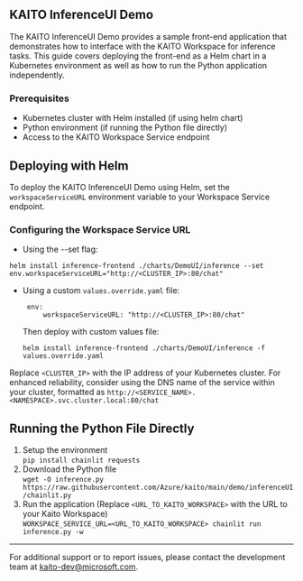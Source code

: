 ## KAITO InferenceUI Demo

The KAITO InferenceUI Demo provides a sample front-end application that demonstrates
how to interface with the KAITO Workspace for inference tasks. 
This guide covers deploying the front-end as a Helm chart in a Kubernetes environment 
as well as how to run the Python application independently.

### Prerequisites

- Kubernetes cluster with Helm installed (if using helm chart)
- Python environment (if running the Python file directly)
- Access to the KAITO Workspace Service endpoint


## Deploying with Helm
To deploy the KAITO InferenceUI Demo using Helm, set the `workspaceServiceURL` environment variable to your 
Workspace Service  endpoint.

### Configuring the Workspace Service URL
- Using the --set flag:

```
helm install inference-frontend ./charts/DemoUI/inference --set env.workspaceServiceURL="http://<CLUSTER_IP>:80/chat"
```
 - Using a custom `values.override.yaml` file:
   ```
    env:
        workspaceServiceURL: "http://<CLUSTER_IP>:80/chat"
   ```
   Then deploy with custom values file:
    ```
    helm install inference-frontend ./charts/DemoUI/inference -f values.override.yaml
    ```

Replace `<CLUSTER_IP>` with the IP address of your Kubernetes cluster. 
For enhanced reliability, consider using the DNS name of the service within your cluster, 
formatted as `http://<SERVICE_NAME>.<NAMESPACE>.svc.cluster.local:80/chat`

## Running the Python File Directly
1. Setup the environment \
   `pip install chainlit requests`
2. Download the Python file \
   `wget -O inference.py https://raw.githubusercontent.com/Azure/kaito/main/demo/inferenceUI/chainlit.py`
3. Run the application (Replace `<URL_TO_KAITO_WORKSPACE>` with the URL to your Kaito Workspace) \
   `WORKSPACE_SERVICE_URL=<URL_TO_KAITO_WORKSPACE> chainlit run inference.py -w`

---

For additional support or to report issues, please contact the development 
team at <kaito-dev@microsoft.com>.